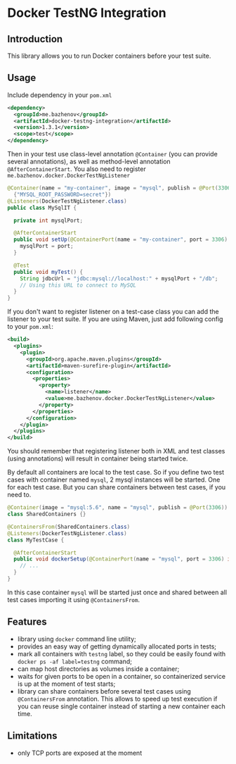 # Docker TestNG Integration

## Introduction

This library allows you to run Docker containers before your test suite.

## Usage

Include dependency in your `pom.xml`

```xml
<dependency>
  <groupId>me.bazhenov</groupId>
  <artifactId>docker-testng-integration</artifactId>
  <version>1.3.1</version>
  <scope>test</scope>
</dependency>
```

Then in your test use class-level annotation `@Container` (you can provide several annotations), as well as method-level
annotation `@AfterContainerStart`. You also need to register `me.bazhenov.docker.DockerTestNgListener`

```java
@Container(name = "my-container", image = "mysql", publish = @Port(3306), environment =
  {"MYSQL_ROOT_PASSWORD=secret"})
@Listeners(DockerTestNgListener.class)
public class MySqlIT {

  private int mysqlPort;

  @AfterContainerStart
  public void setUp(@ContainerPort(name = "my-container", port = 3306) int port) {
    mysqlPort = port;
  }

  @Test
  public void myTest() {
    String jdbcUrl = "jdbc:mysql://localhost:" + mysqlPort + "/db";
    // Using this URL to connect to MySQL
  }
}
```

If you don't want to register listener on a test-case class you can add the listener to your test suite. If you are
using Maven, just add following config to your `pom.xml`:

```xml
<build>
  <plugins>
    <plugin>
      <groupId>org.apache.maven.plugins</groupId>
      <artifactId>maven-surefire-plugin</artifactId>
      <configuration>
        <properties>
          <property>
            <name>listener</name>
            <value>me.bazhenov.docker.DockerTestNgListener</value>
          </property>
        </properties>
      </configuration>
    </plugin>
  </plugins>
</build>
```

You should remember that registering listener both in XML and test classes (using annotations) will result in container being
started twice.

By default all containers are local to the test case. So if you define two test cases with container named `mysql`, 2 mysql 
instances will be started. One for each test case. But you can share containers between test cases, if you need to.

```java
@Container(image = "mysql:5.6", name = "mysql", publish = @Port(3306))
class SharedContainers {}

@ContainersFrom(SharedContainers.class)
@Listeners(DockerTestNgListener.class)
class MyTestCase {

  @AfterContainerStart
  public void dockerSetup(@ContainerPort(name = "mysql", port = 3306) int mysqlPort) {
    // ...
  }
}
```

In this case container `mysql` will be started just once and shared between all test cases importing it using `@ContainersFrom`.

## Features

* library using `docker` command line utility;
* provides an easy way of getting dynamically allocated ports in tests;
* mark all containers with `testng` label, so they could be easily found with `docker ps -af label=testng` command;
* can map host directories as volumes inside a container;
* waits for given ports to be open in a container, so containerized service is up at the moment of test starts;
* library can share containers before several test cases using `@ContainersFrom` annotation. This allows to speed up test
execution if you can reuse single container instead of starting a new container each time.

## Limitations

* only TCP ports are exposed at the moment
